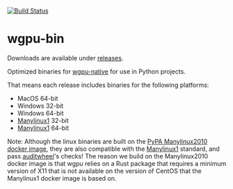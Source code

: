 [![Build Status](https://korijn.visualstudio.com/wgpu-bin/_apis/build/status/Korijn.wgpu-bin?branchName=master)](https://korijn.visualstudio.com/wgpu-bin/_build/latest?definitionId=2&branchName=master)

# wgpu-bin

Downloads are available under [releases](https://github.com/Korijn/wgpu-bin/releases).

Optimized binaries for [wgpu-native](https://github.com/gfx-rs/wgpu) for use in Python projects.

That means each release includes binaries for the following platforms:

* MacOS 64-bit
* Windows 32-bit
* Windows 64-bit
* [Manylinux1](https://www.python.org/dev/peps/pep-0513/) 32-bit
* [Manylinux1](https://www.python.org/dev/peps/pep-0513/) 64-bit

Note: Although the linux binaries are built on the [PyPA Manylinux2010 docker image](https://github.com/pypa/manylinux), they are also compatible with the [Manylinux1](https://www.python.org/dev/peps/pep-0513/) standard, and pass [auditwheel](https://github.com/pypa/auditwheel)'s checks! The reason we build on the Manylinux2010 docker image is that wgpu relies on a Rust package that requires a minimum version of X11 that is not available on the version of CentOS that the Manylinux1 docker image is based on.
